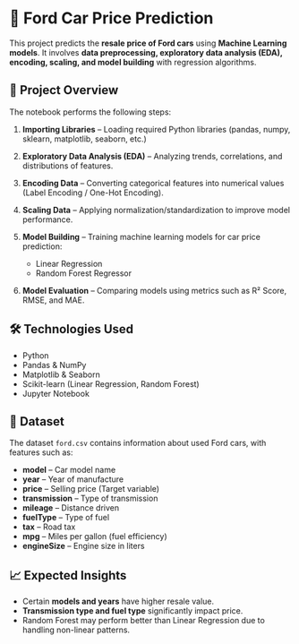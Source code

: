 # 🚗 Ford Car Price Prediction

This project predicts the **resale price of Ford cars** using **Machine Learning models**.
It involves **data preprocessing, exploratory data analysis (EDA), encoding, scaling, and model building** with regression algorithms.

## 🚀 Project Overview

The notebook performs the following steps:

1. **Importing Libraries** – Loading required Python libraries (pandas, numpy, sklearn, matplotlib, seaborn, etc.)
2. **Exploratory Data Analysis (EDA)** – Analyzing trends, correlations, and distributions of features.
3. **Encoding Data** – Converting categorical features into numerical values (Label Encoding / One-Hot Encoding).
4. **Scaling Data** – Applying normalization/standardization to improve model performance.
5. **Model Building** – Training machine learning models for car price prediction:

   * Linear Regression
   * Random Forest Regressor
6. **Model Evaluation** – Comparing models using metrics such as R² Score, RMSE, and MAE.

## 🛠️ Technologies Used

* Python
* Pandas & NumPy
* Matplotlib & Seaborn
* Scikit-learn (Linear Regression, Random Forest)
* Jupyter Notebook

## 📂 Dataset

The dataset `ford.csv` contains information about used Ford cars, with features such as:

* **model** – Car model name
* **year** – Year of manufacture
* **price** – Selling price (Target variable)
* **transmission** – Type of transmission
* **mileage** – Distance driven
* **fuelType** – Type of fuel
* **tax** – Road tax
* **mpg** – Miles per gallon (fuel efficiency)
* **engineSize** – Engine size in liters

## 📈 Expected Insights

* Certain **models and years** have higher resale value.
* **Transmission type and fuel type** significantly impact price.
* Random Forest may perform better than Linear Regression due to handling non-linear patterns.

